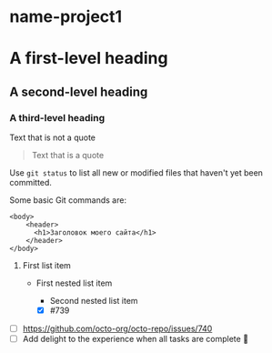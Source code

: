 # name-project1

# A first-level heading

## A second-level heading

### A third-level heading

Text that is not a quote

> Text that is a quote

Use `git status` to list all new or modified files that haven't yet been committed.

Some basic Git commands are:

```
<body>
    <header>
      <h1>Заголовок моего сайта</h1>
    </header>
</body>
```

1. First list item

   - First nested list item

     - Second nested list item

     - [x] #739

- [ ] https://github.com/octo-org/octo-repo/issues/740
- [ ] Add delight to the experience when all tasks are complete :tada:
